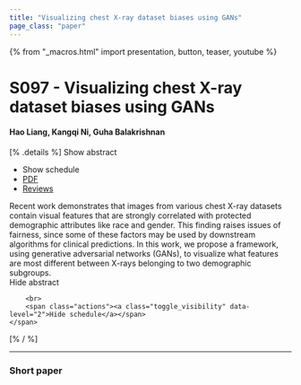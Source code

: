```yaml
---
title: "Visualizing chest X-ray dataset biases using GANs"
page_class: "paper"
---
```


{% from "_macros.html" import presentation, button, teaser, youtube %}

# S097 - Visualizing chest X-ray dataset biases using GANs

#### Hao Liang, Kangqi Ni, Guha Balakrishnan

[% .details %]
<a class="toggle_visibility" data-selector=".abstract" data-level="3">Show abstract</a>
- <a class="toggle_visibility" data-selector=".schedule" data-level="3">Show schedule</a>
- <a href="https://openreview.net/pdf?id=bFb3V8ALx4W">PDF</a>
- <a href="https://openreview.net/forum?id=bFb3V8ALx4W">Reviews</a>

<p>
    <span class="abstract">
        Recent work demonstrates that images from various chest X-ray datasets contain visual features that are strongly correlated with protected demographic attributes like race and gender. This finding raises issues of fairness, since some of these factors may be used by downstream algorithms for clinical predictions. In this work, we propose a framework, using generative adversarial networks (GANs), to visualize what features are most different between X-rays belonging to two demographic subgroups.
        <br>
        <span class="actions"><a class="toggle_visibility" data-level="2">Hide abstract</a></span>
    </span>
</p>

<p>
    <span class="schedule">
        
        <br>
        <span class="actions"><a class="toggle_visibility" data-level="2">Hide schedule</a></span>
    </span>
</p>
[% / %]

---


### Short paper
